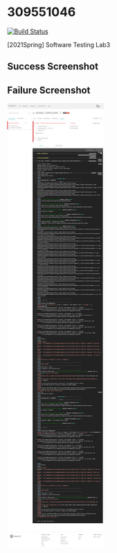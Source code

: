 # 309551046

[![Build Status](https://travis-ci.com/rti56kt/309551046.svg?branch=main)](https://travis-ci.com/rti56kt/309551046)

[2021Spring] Software Testing Lab3

## Success Screenshot

## Failure Screenshot

![Fail Screenshot](/img/travis_fail.png)
